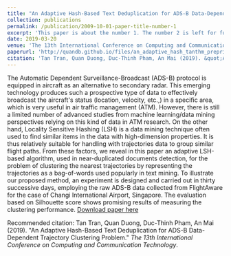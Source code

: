 ```yaml
---
title: "An Adaptive Hash-Based Text Deduplication for ADS-B Data-Dependent Trajectory Clustering Problem"
collection: publications
permalink: /publication/2009-10-01-paper-title-number-1
excerpt: 'This paper is about the number 1. The number 2 is left for future work.'
date: 2019-03-20
venue: 'The 13th International Conference on Computing and Communication Technology'
paperurl: 'http://quandb.github.io/files/an_adaptive_hash_tanthm_preprint.pdf'
citation: 'Tan Tran, Quan Duong, Duc-Thinh Pham, An Mai (2019). &quot;An Adaptive Hash-Based Text Deduplication for ADS-B Data-Dependent Trajectory Clustering Problem.&quot; <i>The 13th International Conference on Computing and Communication Technology</i>.'
---
```

The Automatic Dependent Surveillance-Broadcast (ADS-B) protocol is equipped in aircraft as an alternative to secondary radar. This emerging technology produces such a prospective type of data to effectively broadcast the aircraft's status (location, velocity, etc.,) in a specific area, which is very useful in air traffic management (ATM).  However, there is still a limited number of advanced studies from machine learning/data mining perspectives relying on this kind of data in ATM research. On the other hand, Locality Sensitive Hashing (LSH) is a data mining technique often used to find similar items in the data with high-dimension properties. It is thus relatively suitable for handling with trajectories data to group similar flight paths. From these factors, we reveal in this paper an adaptive LSH-based algorithm, used in near-duplicated documents detection, for the problem of clustering the nearest trajectories by representing the trajectories as a bag-of-words used popularly in text mining. To illustrate our proposed method, an experiment is designed and carried out in thirty successive days, employing the raw ADS-B data collected from FlightAware for the case of Changi International Airport, Singapore. The evaluation based on Silhouette score shows promising results of measuring the clustering performance.
[Download paper here](http://quandb.github.io/files/an_adaptive_hash_tanthm_preprint.pdf)

Recommended citation: Tan Tran, Quan Duong, Duc-Thinh Pham, An Mai (2019). "An Adaptive Hash-Based Text Deduplication for ADS-B Data-Dependent Trajectory Clustering Problem." <i>The 13th International Conference on Computing and Communication Technology</i>.
